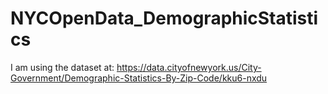 # NYCOpenData_DemographicStatistics
I am using the dataset at: https://data.cityofnewyork.us/City-Government/Demographic-Statistics-By-Zip-Code/kku6-nxdu
